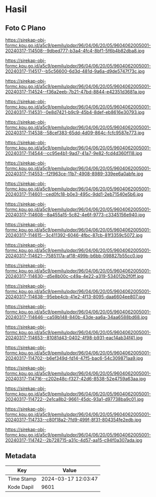 # Hasil

## Foto C Plano

https://sirekap-obj-formc.kpu.go.id/a5c9/pemilu/pdpr/96/04/06/20/05/9604062005001-20240317-114508--9dbed777-b3a4-4fc4-8bf1-5f6b4b82dba8.jpg

https://sirekap-obj-formc.kpu.go.id/a5c9/pemilu/pdpr/96/04/06/20/05/9604062005001-20240317-114517--b5c56600-6d3d-481d-9a6a-d9de5747f73c.jpg

https://sirekap-obj-formc.kpu.go.id/a5c9/pemilu/pdpr/96/04/06/20/05/9604062005001-20240317-114524--f36a2eeb-7b21-47bd-8844-e42351d3681a.jpg

https://sirekap-obj-formc.kpu.go.id/a5c9/pemilu/pdpr/96/04/06/20/05/9604062005001-20240317-114531--0e8d7421-b9c9-45b4-8def-eb8616e30793.jpg

https://sirekap-obj-formc.kpu.go.id/a5c9/pemilu/pdpr/96/04/06/20/05/9604062005001-20240317-114538--58cef383-65dd-4d09-864c-fcfc9587e773.jpg

https://sirekap-obj-formc.kpu.go.id/a5c9/pemilu/pdpr/96/04/06/20/05/9604062005001-20240317-114544--cc95e4b1-9ad7-41a7-9e82-fcd4d360f118.jpg

https://sirekap-obj-formc.kpu.go.id/a5c9/pemilu/pdpr/96/04/06/20/05/9604062005001-20240317-114553--f2f963ce-11b7-4908-8989-339ee6a0abfe.jpg

https://sirekap-obj-formc.kpu.go.id/a5c9/pemilu/pdpr/96/04/06/20/05/9604062005001-20240317-114601--ced0fc18-b0e3-495c-9dd1-2eb71540e5b6.jpg

https://sirekap-obj-formc.kpu.go.id/a5c9/pemilu/pdpr/96/04/06/20/05/9604062005001-20240317-114608--8a455a15-5c82-4e6f-9773-c3345156e940.jpg

https://sirekap-obj-formc.kpu.go.id/a5c9/pemilu/pdpr/96/04/06/20/05/9604062005001-20240317-114615--3c411392-6046-4fbc-87cb-81f3359c5072.jpg

https://sirekap-obj-formc.kpu.go.id/a5c9/pemilu/pdpr/96/04/06/20/05/9604062005001-20240317-114621--7585117a-af18-499b-b6bb-098827b55cc0.jpg

https://sirekap-obj-formc.kpu.go.id/a5c9/pemilu/pdpr/96/04/06/20/05/9604062005001-20240317-114630--d5e8b00c-c49a-4e22-a319-534012b2f0ff.jpg

https://sirekap-obj-formc.kpu.go.id/a5c9/pemilu/pdpr/96/04/06/20/05/9604062005001-20240317-114638--95ebe4cb-41e2-4f13-8095-daa6604ee807.jpg

https://sirekap-obj-formc.kpu.go.id/a5c9/pemilu/pdpr/96/04/06/20/05/9604062005001-20240317-114646--ca59b148-840b-43de-aa6a-34aa6588bd68.jpg

https://sirekap-obj-formc.kpu.go.id/a5c9/pemilu/pdpr/96/04/06/20/05/9604062005001-20240317-114653--81081d43-0402-4f98-b931-eac14ab34f41.jpg

https://sirekap-obj-formc.kpu.go.id/a5c9/pemilu/pdpr/96/04/06/20/05/9604062005001-20240317-114702--b6ef349d-fd14-47f5-bac6-54c309871aa9.jpg

https://sirekap-obj-formc.kpu.go.id/a5c9/pemilu/pdpr/96/04/06/20/05/9604062005001-20240317-114716--c202e48c-f327-42d6-8538-52e4759a63aa.jpg

https://sirekap-obj-formc.kpu.go.id/a5c9/pemilu/pdpr/96/04/06/20/05/9604062005001-20240317-114722--2e1ca8b2-9661-45dc-93a1-d97738ba9c01.jpg

https://sirekap-obj-formc.kpu.go.id/a5c9/pemilu/pdpr/96/04/06/20/05/9604062005001-20240317-114733--c80f18a2-7fd9-499f-8f31-804354fe2edb.jpg

https://sirekap-obj-formc.kpu.go.id/a5c9/pemilu/pdpr/96/04/06/20/05/9604062005001-20240317-114742--2b728715-a31c-4d57-aa15-c94f0a307ada.jpg


## Metadata

| Key        | Value               |
| ---------- | ------------------- |
| Time Stamp | 2024-03-17 12:03:47 |
| Kode Dapil | 9601                |



